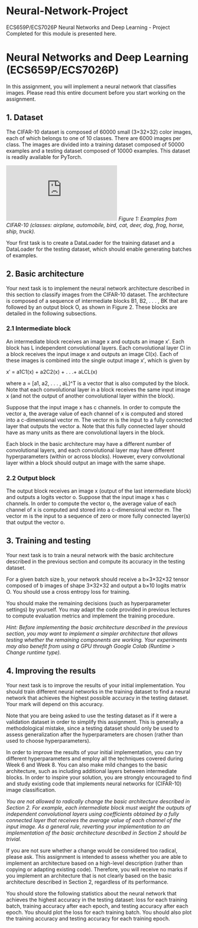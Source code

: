 # Neural-Network-Project
ECS659P/ECS7026P Neural Networks and Deep Learning - Project Completed for this module is presented here. 

# Neural Networks and Deep Learning (ECS659P/ECS7026P)
In this assignment, you will implement a neural network that classifies images. Please read this entire document before you start working on the assignment.

## 1. Dataset
The CIFAR-10 dataset is composed of 60000 small (3×32×32) color images, each of which belongs to one of 10 classes. There are 6000 images per class. The images are divided into a training dataset composed of 50000 examples and a testing dataset composed of 10000 examples. This dataset is readily available for PyTorch.

![CIFAR-10](https://www.cs.toronto.edu/~kriz/cifar.html)
*Figure 1: Examples from CIFAR-10 (classes: airplane, automobile, bird, cat, deer, dog, frog, horse, ship, truck).*

Your first task is to create a DataLoader for the training dataset and a DataLoader for the testing dataset, which should enable generating batches of examples.

## 2. Basic architecture
Your next task is to implement the neural network architecture described in this section to classify images from the CIFAR-10 dataset. The architecture is composed of a sequence of intermediate blocks B1, B2, . . . , BK that are followed by an output block O, as shown in Figure 2. These blocks are detailed in the following subsections.

### 2.1 Intermediate block
An intermediate block receives an image x and outputs an image x′. Each block has L independent convolutional layers. Each convolutional layer Cl in a block receives the input image x and outputs an image Cl(x). Each of these images is combined into the single output image x′, which is given by

x′ = a1C1(x) + a2C2(x) + . . .+ aLCL(x) 

where a = [a1, a2, . . . , aL]^T is a vector that is also computed by the block. Note that each convolutional layer in a block receives the same input image x (and not the output of another convolutional layer within the block).

Suppose that the input image x has c channels. In order to compute the vector a, the average value of each channel of x is computed and stored into a c-dimensional vector m. The vector m is the input to a fully connected layer that outputs the vector a. Note that this fully connected layer should have as many units as there are convolutional layers in the block.

Each block in the basic architecture may have a different number of convolutional layers, and each convolutional layer may have different hyperparameters (within or across blocks). However, every convolutional layer within a block should output an image with the same shape.

### 2.2 Output block
The output block receives an image x (output of the last intermediate block) and outputs a logits vector o. Suppose that the input image x has c channels. In order to compute the vector o, the average value of each channel of x is computed and stored into a c-dimensional vector m. The vector m is the input to a sequence of zero or more fully connected layer(s) that output the vector o.

## 3. Training and testing
Your next task is to train a neural network with the basic architecture described in the previous section and compute its accuracy in the testing dataset.

For a given batch size b, your network should receive a b×3×32×32 tensor composed of b images of shape 3×32×32 and output a b×10 logits matrix O. You should use a cross entropy loss for training.

You should make the remaining decisions (such as hyperparameter settings) by yourself. You may adapt the code provided in previous lectures to compute evaluation metrics and implement the training procedure.

*Hint: Before implementing the basic architecture described in the previous section, you may want to implement a simpler architecture that allows testing whether the remaining components are working. Your experiments may also benefit from using a GPU through Google Colab (Runtime > Change runtime type).*

## 4. Improving the results
Your next task is to improve the results of your initial implementation. You should train different neural networks in the training dataset to find a neural network that achieves the highest possible accuracy in the testing dataset. Your mark will depend on this accuracy.

Note that you are being asked to use the testing dataset as if it were a validation dataset in order to simplify this assignment. This is generally a methodological mistake, since a testing dataset should only be used to assess generalization after the hyperparameters are chosen (rather than used to choose hyperparameters).

In order to improve the results of your initial implementation, you can try different hyperparameters and employ all the techniques covered during Week 6 and Week 8. You can also make mild changes to the basic architecture, such as including additional layers between intermediate blocks. In order to inspire your solution, you are strongly encouraged to find and study existing code that implements neural networks for (CIFAR-10) image classification.

*You are not allowed to radically change the basic architecture described in Section 2. For example, each intermediate block must weight the outputs of independent convolutional layers using coefficients obtained by a fully connected layer that receives the average value of each channel of the input image. As a general rule, reverting your implementation to an implementation of the basic architecture described in Section 2 should be trivial.*

If you are not sure whether a change would be considered too radical, please ask. This assignment is intended to assess whether you are able to implement an architecture based on a high-level description (rather than copying or adapting existing code). Therefore, you will receive no marks if you implement an architecture that is not clearly based on the basic architecture described in Section 2, regardless of its performance.

You should store the following statistics about the neural network that achieves the highest accuracy in the testing dataset: loss for each training batch, training accuracy after each epoch, and testing accuracy after each epoch. You should plot the loss for each training batch. You should also plot the training accuracy and testing accuracy for each training epoch.
